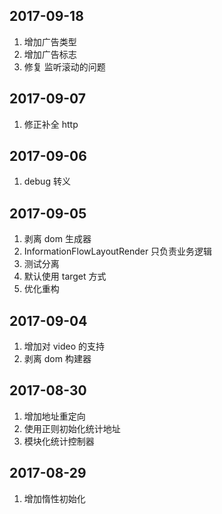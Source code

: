 ## 2017-09-18

1. 增加广告类型
2. 增加广告标志
3. 修复 监听滚动的问题

## 2017-09-07

1. 修正补全 http

## 2017-09-06

1. debug 转义

## 2017-09-05

1. 剥离 dom 生成器
2. InformationFlowLayoutRender 只负责业务逻辑
3. 测试分离
4. 默认使用 target 方式
5. 优化重构

## 2017-09-04

1. 增加对 video 的支持
2. 剥离 dom 构建器

## 2017-08-30

1. 增加地址重定向
2. 使用正则初始化统计地址
3. 模块化统计控制器

## 2017-08-29

1. 增加惰性初始化
